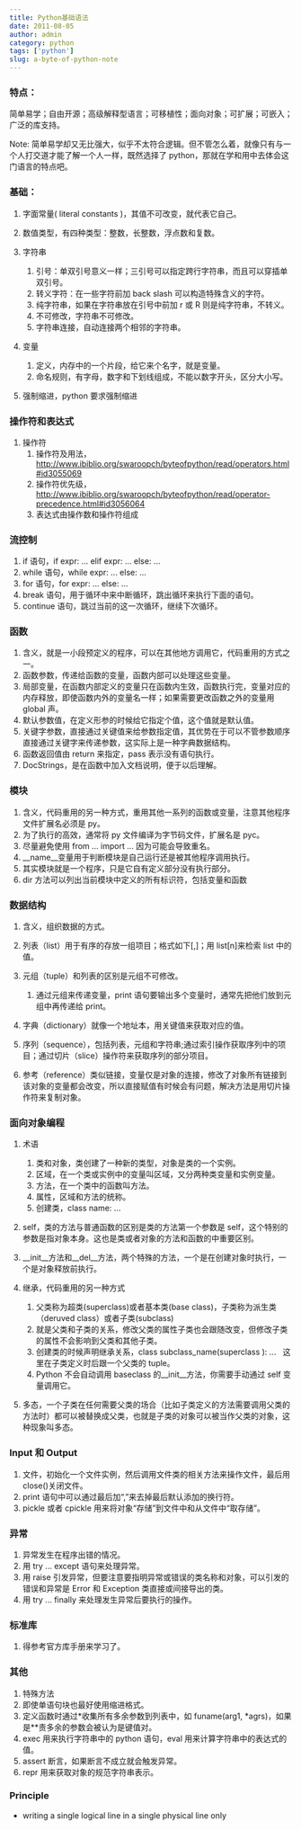 ```yaml
---
title: Python基础语法
date: 2011-08-05
author: admin
category: python
tags: ['python']
slug: a-byte-of-python-note
---
```


### 特点：

简单易学；自由开源；高级解释型语言；可移植性；面向对象；可扩展；可嵌入；广泛的库支持。

Note:
简单易学却又无比强大，似乎不太符合逻辑。但不管怎么着，就像只有与一个人打交道才能了解一个人一样，既然选择了 python，那就在学和用中去体会这门语言的特点吧。

### 基础：

1.  字面常量( literal constants )，其值不可改变，就代表它自己。
2.  数值类型，有四种类型：整数，长整数，浮点数和复数。
3.  字符串

    1.  引号：单双引号意义一样；三引号可以指定跨行字符串，而且可以穿插单双引号。
    2.  转义字符：在一些字符前加 back slash 可以构造特殊含义的字符。
    3.  纯字符串，如果在字符串放在引号中前加 r 或 R 则是纯字符串，不转义。
    4.  不可修改，字符串不可修改。
    5.  字符串连接，自动连接两个相邻的字符串。

4.  变量

    1.  定义，内存中的一个片段，给它来个名字，就是变量。
    2.  命名规则，有字母，数字和下划线组成，不能以数字开头，区分大小写。

5.  强制缩进，python 要求强制缩进

### 操作符和表达式

1.  操作符
    1.  操作符及用法，<http://www.ibiblio.org/swaroopch/byteofpython/read/operators.html#id3055069>
    2.  操作符优先级，<http://www.ibiblio.org/swaroopch/byteofpython/read/operator-precedence.html#id3056064>
    3.  表达式由操作数和操作符组成

### 流控制

1.  if 语句，if expr: ... elif expr: ... else: ...
2.  while 语句，while expr: ... else: ...
3.  for 语句，for expr: ... else: ...
4.  break 语句，用于循环中来中断循环，跳出循环来执行下面的语句。
5.  continue 语句，跳过当前的这一次循环，继续下次循环。

### 函数

1.  含义，就是一小段预定义的程序，可以在其他地方调用它，代码重用的方式之一。
2.  函数参数，传递给函数的变量，函数内部可以处理这些变量。
3.  局部变量，在函数内部定义的变量只在函数内生效，函数执行完，变量对应的内存释放，即使函数内外的变量名一样；如果需要更改函数之外的变量用 global 声。
4.  默认参数值，在定义形参的时候给它指定个值，这个值就是默认值。
5.  关键字参数，直接通过关键值来给参数指定值，其优势在于可以不管参数顺序直接通过关键字来传递参数，这实际上是一种字典数据结构。
6.  函数返回值由 return 来指定，pass 表示没有语句执行。
7.  DocStrings，是在函数中加入文档说明，便于以后理解。

### 模块

1.  含义，代码重用的另一种方式，重用其他一系列的函数或变量，注意其他程序文件扩展名必须是 py。
2.  为了执行的高效，通常将 py 文件编译为字节码文件，扩展名是 pyc。
3.  尽量避免使用 from ... import ... 因为可能会导致重名。
4.  \_\_name\_\_变量用于判断模块是自己运行还是被其他程序调用执行。
5.  其实模块就是一个程序，只是它自有定义部分没有执行部分。
6.  dir 方法可以列出当前模块中定义的所有标识符，包括变量和函数

### 数据结构

1.  含义，组织数据的方式。
2.  列表（list）用于有序的存放一组项目；格式如下[,]；用 list[n]来检索 list 中的值。
3.  元组（tuple）和列表的区别是元组不可修改。

    1.  通过元组来传递变量，print 语句要输出多个变量时，通常先把他们放到元组中再传递给 print。

4.  字典（dictionary）就像一个地址本，用关键值来获取对应的值。
5.  序列（sequence），包括列表，元组和字符串;通过索引操作获取序列中的项目；通过切片（slice）操作符来获取序列的部分项目。
6.  参考（reference）类似链接，变量仅是对象的连接，修改了对象所有链接到该对象的变量都会改变，所以直接赋值有时候会有问题，解决方法是用切片操作符来复制对象。

### 面向对象编程

1.  术语

    1.  类和对象，类创建了一种新的类型，对象是类的一个实例。
    2.  区域，在一个类或实例中的变量叫区域，又分两种类变量和实例变量。
    3.  方法，在一个类中的函数叫方法。
    4.  属性，区域和方法的统称。
    5.  创建类，class name: ...

2.  self，类的方法与普通函数的区别是类的方法第一个参数是 self，这个特别的参数是指对象本身。这也是类或者对象的方法和函数的中重要区别。
3.  \_\_init\_\_方法和\_\_del\_\_方法，两个特殊的方法，一个是在创建对象时执行，一个是对象释放前执行。
4.  继承，代码重用的另一种方式

    1.  父类称为超类(superclass)或者基本类(base
        class)，子类称为派生类（deruved class）或者子类(subclass)
    2.  就是父类和子类的关系，修改父类的属性子类也会跟随改变，但修改子类的属性不会影响到父类和其他子类。
    3.  创建类的时候声明继承关系，class subclass_name(superclass ): ...
          这里在子类定义时后跟一个父类的 tuple。
    4.  Python 不会自动调用 baseclass 的\_\_init\_\_方法，你需要手动通过 self 变量调用它。

5.  多态，一个子类在任何需要父类的场合（比如子类定义的方法需要调用父类的方法时）都可以被替换成父类，也就是子类的对象可以被当作父类的对象，这种现象叫多态。

### Input 和 Output

1.  文件，初始化一个文件实例，然后调用文件类的相关方法来操作文件，最后用 close()关闭文件。
2.  print 语句中可以通过最后加“,”来去掉最后默认添加的换行符。
3.  pickle 或者 cpickle 用来将对象“存储”到文件中和从文件中“取存储”。

### 异常

1.  异常发生在程序出错的情况。
2.  用 try ... except 语句来处理异常。
3.  用 raise 引发异常，但要注意要指明异常或错误的类名称和对象，可以引发的错误和异常是 Error 和 Exception 类直接或间接导出的类。
4.  用 try ... finally 来处理发生异常后要执行的操作。

### 标准库

1.  得参考官方库手册来学习了。

### 其他

1.  特殊方法
2.  即使单语句块也最好使用缩进格式。
3.  定义函数时通过\*收集所有多余参数到列表中，如 funame(arg1,
    \*agrs)，如果是\*\*责多余的参数会被认为是键值对。
4.  exec 用来执行字符串中的 python 语句，eval 用来计算字符串中的表达式的值。
5.  assert 断言，如果断言不成立就会触发异常。
6.  repr 用来获取对象的规范字符串表示。

### Principle

- writing a single logical line in a single physical line only
